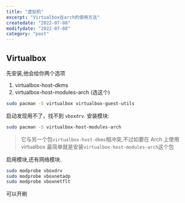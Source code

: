 ```yaml
---
title: "虚拟机"
excerpt: "Virtualbox在arch的使用方法"
createdate: "2022-07-08"
modifydate: "2022-07-08"
category: "post"
---
```


## Virtualbox

先安装,他会给你两个选项

1. virtualbox-host-dkms
2. virtualbox-host-modules-arch (选这个)

```bash
sudo pacman -S virtualbox virtualbox-guest-utils
```

启动发现用不了，找不到 `vboxdrv`. 安装模块:

```bash
sudo pacman -S virtualbox-host-modules-arch
```

> 它与另一个包`virtualbox-host-dkms`相冲突,不过如要在 Arch 上使用 virtualbox 最简单就是安装`virtualbox-host-modules-arch`这个包

启用模块,还有网络模块.

```bash
sudo modprobe vboxdrv
sudo modprobe vboxnetadp
sudo modprobe vboxnetflt
```

可以开刷
